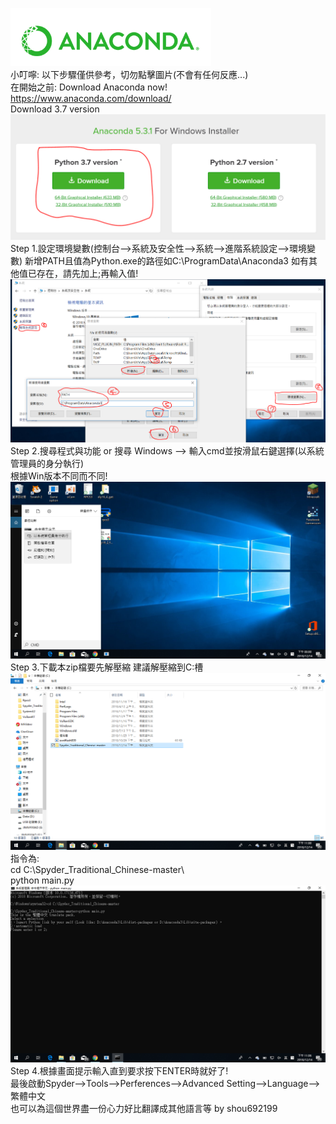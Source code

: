 ![screenshot](./pic/beforestart-1.PNG)                  
小叮嚀: 以下步驟僅供參考，切勿點擊圖片(不會有任何反應...)          
在開始之前: Download Anaconda now!             
https://www.anaconda.com/download/        
Download 3.7 version                      
![screenshot](./pic/beforestart-2.PNG)
Step 1.設定環境變數(控制台–>系統及安全性–>系統–>進階系統設定–>環境變數) 新增PATH且值為Python.exe的路徑如C:\ProgramData\Anaconda3                        如有其他值已存在，請先加上;再輸入值!                
![screenshot](./pic/step01.PNG)
Step 2.搜尋程式與功能 or 搜尋 Windows –> 輸入cmd並按滑鼠右鍵選擇(以系統管理員的身分執行)               
       根據Win版本不同而不同!        
![screenshot](./pic/step02.png)
Step 3.下載本zip檔要先解壓縮 建議解壓縮到C:槽      
![screenshot](./pic/step03-1.png)
       指令為:          
       cd C:\Spyder_Traditional_Chinese-master\           
       python main.py              
![screenshot](./pic/step03-2.PNG)
Step 4.根據畫面提示輸入直到要求按下ENTER時就好了!           
       最後啟動Spyder–>Tools–>Perferences–>Advanced Setting–>Language–>繁體中文          
也可以為這個世界盡一份心力好比翻譯成其他語言等
by shou692199
